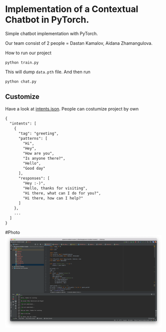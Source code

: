 # Implementation of a Contextual Chatbot in PyTorch.  
Simple chatbot implementation with PyTorch. 

Our team consist of 2 people = Dastan Kamalov, Aidana Zhamangulova.


How to run our project 
```console
python train.py
```
This will dump `data.pth` file. And then run
```console
python chat.py
```
## Customize
Have a look at [intents.json](intents.json). People can costumize project by own
```console
{
  "intents": [
    {
      "tag": "greeting",
      "patterns": [
        "Hi",
        "Hey",
        "How are you",
        "Is anyone there?",
        "Hello",
        "Good day"
      ],
      "responses": [
        "Hey :-)",
        "Hello, thanks for visiting",
        "Hi there, what can I do for you?",
        "Hi there, how can I help?"
      ]
    },
    ...
  ]
}
```
#Photo
![Site](static/screen1.png)
